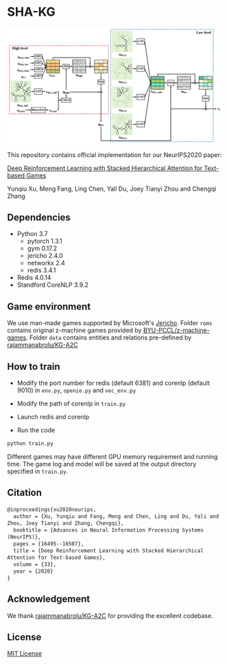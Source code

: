 # SHA-KG

![SHA-KG_arch](pics/SHA-KG_arch.png)

This repository contains official implementation for our NeurIPS2020 paper:

[Deep Reinforcement Learning with Stacked Hierarchical Attention for Text-based Games](https://arxiv.org/pdf/2010.11655.pdf)

Yunqiu Xu, Meng Fang, Ling Chen, Yali Du, Joey Tianyi Zhou and Chengqi Zhang


## Dependencies

+ Python 3.7
    + pytorch 1.3.1
    + gym 0.17.2
    + jericho 2.4.0
    + networkx 2.4
    + redis 3.4.1
+ Redis 4.0.14 
+ Standford CoreNLP 3.9.2


## Game environment

We use man-made games supported by Microsoft's [Jericho](https://github.com/microsoft/jericho). Folder ``roms`` contains original z-machine games provided by [BYU-PCCL/z-machine-games](https://github.com/BYU-PCCL/z-machine-games). Folder ``data`` contains entities and relations pre-defined by [rajammanabrolu/KG-A2C](https://github.com/rajammanabrolu/KG-A2C)


## How to train

+ Modify the port number for redis (default 6381) and corenlp (default 9010) in ``env.py``, ``openie.py`` and ``vec_env.py``
+ Modify the path of corenlp in ``train.py``
+ Launch redis and corenlp

+ Run the code

```python
python train.py
```

Different games may have different GPU memory requirement and running time. The game log and model will be saved at the output directory specified in ``train.py``.

## Citation

```
@inproceedings{xu2020neurips,
  author = {Xu, Yunqiu and Fang, Meng and Chen, Ling and Du, Yali and Zhou, Joey Tianyi and Zhang, Chengqi},
  booktitle = {Advances in Neural Information Processing Systems (NeurIPS)},
  pages = {16495--16507},
  title = {Deep Reinforcement Learning with Stacked Hierarchical Attention for Text-based Games},
  volume = {33},
  year = {2020}
}
```


## Acknowledgement

We thank [rajammanabrolu/KG-A2C](https://github.com/rajammanabrolu/KG-A2C) for providing the excellent codebase. 

## License

[MIT License](https://github.com/YunqiuXu/SHA-KG/blob/main/LICENSE)
